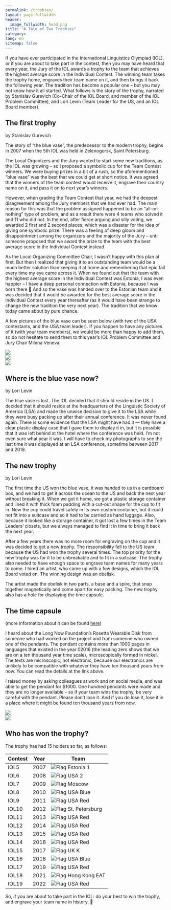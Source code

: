 ```yaml
---
permalink: /trophies/
layout: page-fullwidth
header:
  image_fullwidth: head.png
title: "A Tale of Two Trophies"
category: 
lang: en
sitemap: false
---
```


If you have ever participated in the International Linguistics Olympiad (IOL), or if you are about to take part in the contest, then you may have heard that every year, the Jury of the IOL awards a trophy to the team that achieves the highest average score in the Individual Contest. The winning team takes the trophy home, engraves their team name on it, and then brings it back the following year. The tradition has become a popular one – but you may not know how it all started. What follows is the story of the trophy, narrated by Stanislav Gurevich (Co-Chair of the IOL Board, and member of the IOL Problem Committee), and Lori Levin (Team Leader for the US, and an IOL Board member).  

## The first trophy
by Stanislav Gurevich

The story of “the blue vase”, the predecessor to the modern trophy, begins in 2007 when the 5th IOL was held in Zelenogorsk, Saint Petersburg.

The Local Organizers and the Jury wanted to start some new traditions, as the IOL was growing – so I proposed a symbolic cup for the Team Contest winners. We were buying prizes in a bit of a rush, so the aforementioned “blue vase” was the best that we could get at short notice. It was agreed that the winners of the team contest would receive it, engrave their country name on it, and pass it on to next year’s winners. 

However, when grading the Team Contest that year, we had the deepest disagreement among the Jury members that we had ever had. The main reason for this was that the problem assigned happened to be an “all-or-nothing” type of problem, and as a result there were 4 teams who solved it and 11 who did not. In the end, after fierce arguing and silly voting, we awarded 2 first and 2 second places, which was a disaster for the idea of giving one symbolic prize. There was a feeling of deep gloom and disappointment among the organizers and the majority of the Jury – until someone proposed that we award the prize to the team with the best average score in the Individual Contest instead. 

As the Local Organizing Committee Chair, I wasn’t happy with this plan at first. But then I realized that giving it to an outstanding team would be a much better solution than keeping it at home and remembering that epic fail every time my eye came across it. When we found out that the team with the highest average score in the Individual Contest was Estonia, I was even happier – I have a deep personal connection with Estonia, because I was born there 🙂 And so the vase was handed over to the Estonian team and it was decided that it would be awarded for the best average score in the Individual Contest every year thereafter (as it would have been strange to change the new tradition the very next year). The tradition that we know today came about by pure chance.

A few pictures of the blue vase can be seen below (with two of the USA contestants, and the USA team leader). If you happen to have any pictures of it (with your team members), we would be more than happy to add them, so do not hesitate to send them to this year’s IOL Problem Committee and Jury Chair Milena Veneva.

<div class="row">
  <div class="small-2 large-4 columns"><img src="/images/trophy1.png"/></div>
  <div class="small-4 large-4 columns"><img src="/images/trophy2.png"/></div>
  <div class="small-6 large-4 columns"><img src="/images/trophy4.png"/></div>
</div>

## Where is the blue vase now?
by Lori Levin

The blue vase is lost. The IOL decided that it should reside in the US. I decided that it should reside at the headquarters of the Linguistic Society of America (LSA) and made the unwise decision to give it to the LSA while they were busy packing up after their annual conference. It was never found again. There is some evidence that the LSA might have had it — they have a clear plastic display case that I gave them to display it in, but it is possible that it was left behind at the hotel where the conference was held. I’m not even sure what year it was. I will have to check my photographs to see the last time it was displayed at an LSA conference, sometime between 2017 and 2019. 


## The new trophy
by Lori Levin

The first time the US won the blue vase, it was handed to us in a cardboard box, and we had to get it across the ocean to the US and back the next year without breaking it.  When we got it home, we got a plastic storage container and lined it with thick foam padding with a cut-out shape for the cup to fit in. Now the cup could travel safely in its own custom container, but it could not fit into a suitcase and so it had to be carried as hand luggage.  Also, because it looked like a storage container, it got lost a few times in the Team Leaders’ closets, but we always managed to find it in time to bring it back the next year.  

After a few years there was no more room for engraving on the cup and it was decided to get a new trophy.  The responsibility fell to the US team because the US had won the trophy several times. The top priority for the new trophy was for it to be unbreakable and to fit in a suitcase. The trophy also needed to have enough space to engrave team names for many years to come. I hired an artist, who came up with a few designs, which the IOL Board voted on. The winning design was an obelisk. 

The artist made the obelisk in two parts, a base and a spire, that snap together magnetically and come apart for easy packing. The new trophy also has a hole for displaying the time capsule. 

## The time capsule 
(more information about it can be found [here](https://longnow.org/artifacts/rosetta-wearable-disk))

I heard about the Long Now Foundation’s Rosetta Wearable Disk from someone who had worked on the project and from someone who owned one of the pendants. The pendant contains more than 1000 pages in languages that existed in the year 02016 (the leading zero shows that we are on a ten thousand year time scale), microscopically formed in nickel. The texts are microscopic, not electronic, because our electronics are unlikely to be compatible with whatever they have ten thousand years from now. You can read the details at the link above. 

I raised money by asking colleagues at work and on social media, and was able to get the pendant for $1000. One hundred pendants were made and they are no longer available – so if your team wins the trophy, be very careful with the pendant. Please don’t lose it. And if you do lose it, lose it in a place where it might be found ten thousand years from now. 


<div class="row">
  <div class="large-6 columns"><img src="/images/trophy3.jpg"/></div>
  <div class="large-6 columns"><img src="/images/trophy5.jpg"/></div>
</div>

## Who has won the trophy?
The trophy has had 15 holders so far, as follows:

<table width="100%">
  <thead>
    <tr>
      <th>Contest</th>
      <th>Year</th>
      <th>Team</th>
    </tr>
  </thead>
  <tbody>
      <tr><td>IOL5</td> <td>2007</td> <td><img class="tinyflag" alt="Flag" src="/images/flags/ee.png" /> Estonia 1</td></tr>
      <tr><td>IOL6</td> <td>2008</td> <td><img class="tinyflag" alt="Flag" src="/images/flags/us.png" /> USA 2</td></tr>
      <tr><td>IOL7</td> <td>2009</td> <td><img class="tinyflag" alt="Flag" src="/images/flags/ru.png" /> Moscow</td></tr>
      <tr><td>IOL8</td> <td>2010</td> <td><img class="tinyflag" alt="Flag" src="/images/flags/us.png" /> USA Blue</td></tr>
      <tr><td>IOL9</td> <td>2011</td> <td><img class="tinyflag" alt="Flag" src="/images/flags/us.png" /> USA Red</td></tr>
      <tr><td>IOL10</td> <td>2012</td> <td><img class="tinyflag" alt="Flag" src="/images/flags/ru.png" /> St. Petersburg</td></tr>
      <tr><td>IOL11</td> <td>2013</td> <td><img class="tinyflag" alt="Flag" src="/images/flags/us.png" /> USA Red</td></tr>
      <tr><td>IOL12</td> <td>2014</td> <td><img class="tinyflag" alt="Flag" src="/images/flags/us.png" /> USA Red</td></tr>
      <tr><td>IOL13</td> <td>2015</td> <td><img class="tinyflag" alt="Flag" src="/images/flags/us.png" /> USA Red</td></tr>
      <tr><td>IOL14</td> <td>2016</td> <td><img class="tinyflag" alt="Flag" src="/images/flags/us.png" /> USA Red</td></tr>
      <tr><td>IOL15</td> <td>2017</td> <td><img class="tinyflag" alt="Flag" src="/images/flags/gb.png" /> UK K</td></tr>
      <tr><td>IOL16</td> <td>2018</td> <td><img class="tinyflag" alt="Flag" src="/images/flags/us.png" /> USA Blue</td></tr>
      <tr><td>IOL17</td> <td>2019</td> <td><img class="tinyflag" alt="Flag" src="/images/flags/us.png" /> USA Red</td></tr>
      <tr><td>IOL18</td> <td>2021</td> <td><img class="tinyflag" alt="Flag" src="/images/flags/hk.png" /> Hong Kong EAT</td></tr>
      <tr><td>IOL19</td> <td>2022</td> <td><img class="tinyflag" alt="Flag" src="/images/flags/us.png" /> USA Red</td></tr>
  </tbody>
</table> 

So, if you are about to take part in the IOL: do your best to win the trophy, and engrave your team name in history. 🙂
